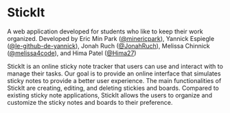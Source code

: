 # StickIt

A web application developed for students who like to keep their work organized. Developed by Eric Min Park ([@minericpark](https://github.com/minericpark)), Yannick Espiegle ([@le-github-de-yannick](https://github.com/le-github-de-yannick)), Jonah Ruch ([@JonahRuch](https://github.com/JonahRuch)), Melissa Chinnick ([@melissa4code](https://github.com/melissa4code)), and Hima Patel ([@Hima27](https://github.com/Hima27))

StickIt is an online sticky note tracker that users can use and interact with to manage their tasks. Our goal is to provide an online interface that simulates sticky notes to provide a better user experience. The main functionalities of StickIt are creating, editing, and deleting stickies and boards. Compared to existing sticky note applications, StickIt allows the users to organize and customize the sticky notes and boards to their preference.

